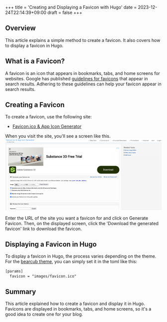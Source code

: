 +++
title = 'Creating and Displaying a Favicon with Hugo'
date = 2023-12-24T22:14:39+09:00
draft = false
+++

## Overview
This article explains a simple method to create a favicon. It also covers how to display a favicon in Hugo.

## What is a Favicon?
A favicon is an icon that appears in bookmarks, tabs, and home screens for websites. Google has published [guidelines for favicons](https://developers.google.com/search/docs/appearance/favicon-in-search?hl=ja#guidelines) that appear in search results. Adhering to these guidelines can help your favicon appear in search results.

## Creating a Favicon
To create a favicon, use the following site:

* [Favicon.ico & App Icon Generator](https://www.favicon-generator.org/)

When you visit the site, you'll see a screen like this.  
![Favicon Generator](/blog/img-010-001.png)

Enter the URL of the site you want a favicon for and click on Generate Favicon. Then, on the displayed screen, click the 'Download the generated favicon' link to download the favicon.

## Displaying a Favicon in Hugo
To display a favicon in Hugo, the process varies depending on the theme. For the [bearcub theme](https://github.com/clente/hugo-bearcub/tree/main), you can simply set it in the toml like this:

```shell
[params]
  favicon = "images/favicon.ico"
```

## Summary
This article explained how to create a favicon and display it in Hugo. Favicons are displayed in bookmarks, tabs, and home screens, so it's a good idea to create one for your blog.